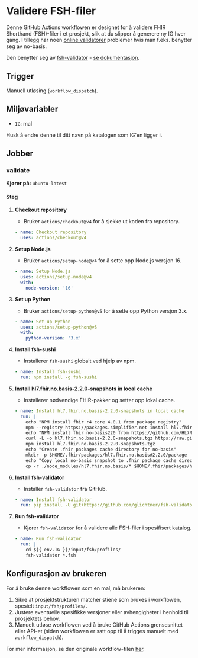 # Validere FSH-filer

Denne GitHub Actions workflowen er designet for å validere FHIR Shorthand (FSH)-filer i et prosjekt, slik at du slipper å generere ny IG hver gang. I tillegg har noen [online validatorer](https://fshonline.fshschool.org/) problemer hvis man f.eks. benytter seg av no-basis. 

Den benytter seg av [fsh-validator](https://github.com/glichtner/fsh-validator) - [se dokumentasjon](https://fsh-validator.readthedocs.io/en/latest/).

## Trigger

Manuell utløsing (`workflow_dispatch`).

## Miljøvariabler

- `IG`: mal

Husk å endre denne til ditt navn på katalogen som IG'en ligger i. 

## Jobber

### validate

**Kjører på:** `ubuntu-latest`

#### Steg

1. **Checkout repository**
   - Bruker `actions/checkout@v4` for å sjekke ut koden fra repository.

   ```yaml
   - name: Checkout repository
     uses: actions/checkout@v4
   ```

2. **Setup Node.js**
   - Bruker `actions/setup-node@v4` for å sette opp Node.js versjon 16.

   ```yaml
   - name: Setup Node.js
     uses: actions/setup-node@v4
     with:
       node-version: '16'
   ```

3. **Set up Python**
   - Bruker `actions/setup-python@v5` for å sette opp Python versjon 3.x.

   ```yaml
   - name: Set up Python
     uses: actions/setup-python@v5
     with:
       python-version: '3.x'
   ```

4. **Install fsh-sushi**
   - Installerer `fsh-sushi` globalt ved hjelp av npm.

   ```yaml
   - name: Install fsh-sushi
     run: npm install -g fsh-sushi
   ```

5. **Install hl7.fhir.no.basis-2.2.0-snapshots in local cache**
   - Installerer nødvendige FHIR-pakker og setter opp lokal cache.

   ```yaml
   - name: Install hl7.fhir.no.basis-2.2.0-snapshots in local cache
     run: |
       echo "NPM install fhir r4 core 4.0.1 from package registry"
       npm --registry https://packages.simplifier.net install hl7.fhir.r4.core@4.0.1
       echo "NPM install fhir no-basis220 from https://github.com/HL7Norway/resources/"
       curl -L -o hl7.fhir.no.basis-2.2.0-snapshots.tgz https://raw.githubusercontent.com/HL7Norway/resources/main/snapshots/hl7.fhir.no.basis-2.2.0-snapshots.tgz
       npm install hl7.fhir.no.basis-2.2.0-snapshots.tgz
       echo "Create .fhir packages cache directory for no-basis"
       mkdir -p $HOME/.fhir/packages/hl7.fhir.no.basis#2.2.0/package
       echo "Copy local no-basis snapshot to .fhir package cache directory"
       cp -r ./node_modules/hl7.fhir.no.basis/* $HOME/.fhir/packages/hl7.fhir.no.basis#2.2.0/package
   ```

6. **Install fsh-validator**
   - Installer `fsh-validator` fra GitHub.

   ```yaml
   - name: Install fsh-validator
     run: pip install -U git+https://github.com/glichtner/fsh-validator
   ```

7. **Run fsh-validator**
   - Kjører `fsh-validator` for å validere alle FSH-filer i spesifisert katalog.

   ```yaml
   - name: Run fsh-validator
     run: |
       cd ${{ env.IG }}/input/fsh/profiles/
       fsh-validator *.fsh
   ```

## Konfigurasjon av brukeren

For å bruke denne workflowen som en mal, må brukeren:

1. Sikre at prosjektstrukturen matcher stiene som brukes i workflowen, spesielt `input/fsh/profiles/`.
2. Justere eventuelle spesifikke versjoner eller avhengigheter i henhold til prosjektets behov.
3. Manuelt utløse workflowen ved å bruke GitHub Actions grensesnittet eller API-et (siden workflowen er satt opp til å trigges manuelt med `workflow_dispatch`).



For mer informasjon, se den originale workflow-filen [her](https://github.com/HL7Norway/ig-mal/blob/main/.github/workflows/validate-fsh.yml).
